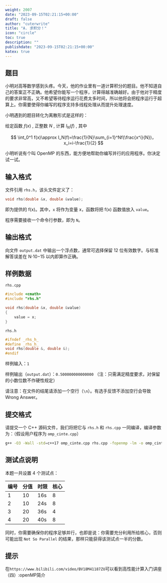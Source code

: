 ```yaml
---
weight: 2007
date: "2023-09-15T02:21:15+00:00"
draft: false
author: "cuterwrite"
title: "A. 求积分！"
icon: "circle"
toc: true
description: ""
publishdate: "2023-09-15T02:21:15+00:00"
katex: true
---
```


## 题目

小明对高等数学感到头疼。今天，他的作业里有一道计算积分的题目。他不知道自己的答案正不正确。他希望你能写一个程序，计算得越准确越好。由于他对于精度的要求非常高，又不希望等待程序运行花费太多时间，所以他将会把程序运行于超算上。你需要使得你编写的程序支持多线程处理从而提升处理速度。

小明遇到的题目转化为离散形式是这样的：

给定函数 $f(x)$ , 正整数 $N$ , 计算 $I_N(f)$ , 其中

$$
\int_0^1 f(x)\approx I_N(f)=\frac{1}{N}\sum_{i=1}^Nf(\frac{x^i}{N})， x_i=i-\frac{1}{2}
$$

小明听说有个叫 OpenMP 的东西，能方便地帮助你编写并行的应用程序。你决定试一试。

## 输入格式

文件引用 `rhs.h`，该头文件定义了：

```cpp
void rhs(double &x, double &value);
```

即为提供的 f(x)。其中，`x` 将作为变量 x，函数将把 f(x) 函数值放入 `value`。

程序需要接收一个命令行参数，即为 `N`。

## 输出格式

向文件 `output.dat` 中输出一个浮点数，通常可选择保留 12 位有效数字。与标准解答误差在 N⋅10−15 以内即算作正确。

## 样例数据

`rhs.cpp`

```cpp
#include <cmath>
#include "rhs.h"

void rhs(double &x, double &value)
{
    value = x;
}
```

`rhs.h`

```cpp
#ifndef _rhs_h_
#define _rhs_h_
void rhs(double &, double &);
#endif
```

样例输入：`1`

样例输出（`output.dat`）：`0.500000000000000` （注：只需满足精度要求，对保留的小数位数不作硬性规定）

请注意：在文件的结尾请添加一个空行（`\n`）。有选手反馈不添加空行会导致 Wrong Answer。

## 提交格式

请提交一个 C++ 源码文件，我们将把它与 `rhs.h` 和 `rhs.cpp` 一同编译，编译参数为：（假设用户程序为 `omp_cinte.cpp`）

```bash
g++ -O3 -Wall -std=c++17 omp_cinte.cpp rhs.cpp -fopenmp -lm -o omp_cinte
```

## 测试点说明

本题一共设置 4 个测试点：

| 编号  | 分值  | 时限  | 核心  |
| --- | --- | --- | --- |
| 1   | 10  | 16s | 8   |
| 2   | 10  | 24s | 8   |
| 3   | 20  | 36s | 4   |
| 4   | 20  | 40s | 8   |

同时，你需要确保你的程序足够并行，也即是说：你需要充分利用所给核心，否则可能出现 `Not So Parallel` 的结果，那样只能获得该测试点一半的分数。

## 提示

在`https://www.bilibili.com/video/BV18M41187ZU`可以看到高性能计算入门讲座（四）:openMP简介
